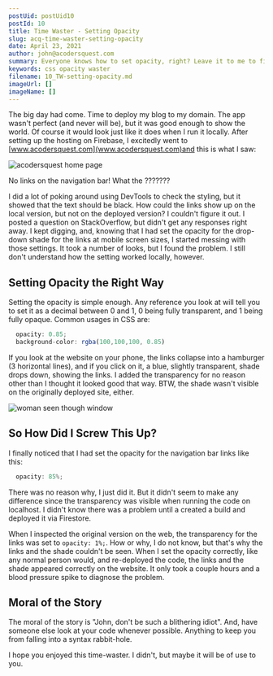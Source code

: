 ```yaml
---
postUid: postUid10
postId: 10
title: Time Waster - Setting Opacity
slug: acq-time-waster-setting-opacity
date: April 23, 2021
author: john@acodersquest.com
summary: Everyone knows how to set opacity, right? Leave it to me to find a new, problematic way...
keywords: css opacity waster
filename: 10_TW-setting-opacity.md
imageUrl: []
imageName: []
---
```


The big day had come. Time to deploy my blog to my domain. The app wasn't perfect (and never will be), but it was good enough to show the world. Of course it would look just like it does when I run it locally. After setting up the hosting on Firebase, I excitedly went to [www.acodersquest.com](www.acodersquest.com)and this is what I saw:

![acodersquest home page]()

No links on the navigation bar! What the ???????

I did a lot of poking around using DevTools to check the styling, but it showed that the text should be black. How could the links show up on the local version, but not on the deployed version? I couldn't figure it out. I posted a question on StackOverflow, but didn't get any responses right away. I kept digging, and, knowing that I had set the opacity for the drop-down shade for the links at mobile screen sizes, I started messing with those settings. It took a number of looks, but I found the problem. I still don't understand how the setting worked locally, however.

## Setting Opacity the Right Way

Setting the opacity is simple enough. Any reference you look at will tell you to set it as a decimal between 0 and 1, 0 being fully transparent, and 1 being fully opaque. Common usages in CSS are:

```js
  opacity: 0.85;
  background-color: rgba(100,100,100, 0.85)
```

If you look at the website on your phone, the links collapse into a hamburger (3 horizontal lines), and if you click on it, a blue, slightly transparent, shade drops down, showing the links. I added the transparency for no reason other than I thought it looked good that way. BTW, the shade wasn't visible on the originally deployed site, either.

![woman seen though window]()

## So How Did I Screw This Up?

I finally noticed that I had set the opacity for the navigation bar links like this:

```js
  opacity: 85%;
```

There was no reason why, I just did it. But it didn't seem to make any difference since the transparency was visible when running the code on localhost. I didn't know there was a problem until a created a build and deployed it via Firestore.

When I inspected the original version on the web, the transparency for the links was set to `opacity: 1%;`. How or why, I do not know, but that's why the links and the shade couldn't be seen. When I set the opacity correctly, like any normal person would, and re-deployed the code, the links and the shade appeared correctly on the website. It only took a couple hours and a blood pressure spike to diagnose the problem.

## Moral of the Story

The moral of the story is "John, don't be such a blithering idiot". And, have someone else look at your code whenever possible. Anything to keep you from falling into a syntax rabbit-hole.

I hope you enjoyed this time-waster. I didn't, but maybe it will be of use to you.
